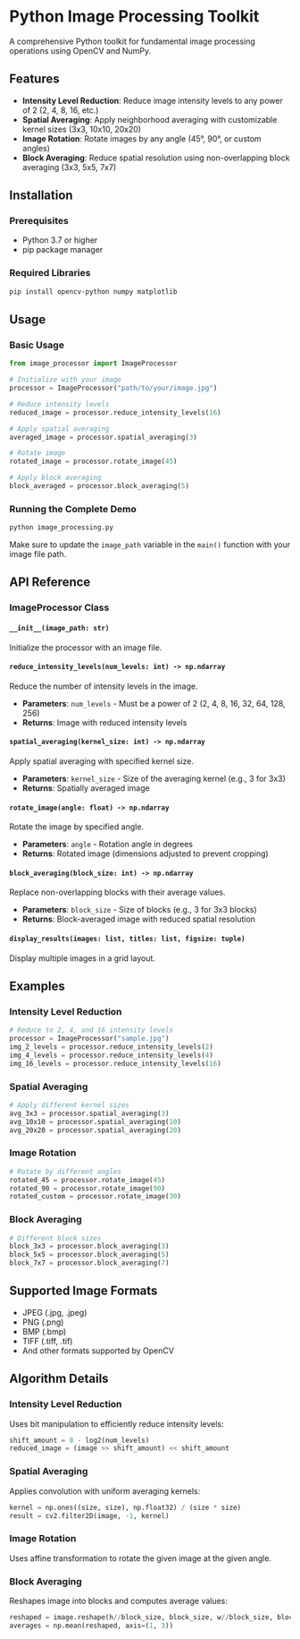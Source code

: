 # Python Image Processing Toolkit

A comprehensive Python toolkit for fundamental image processing operations using OpenCV and NumPy.

## Features

- **Intensity Level Reduction**: Reduce image intensity levels to any power of 2 (2, 4, 8, 16, etc.)
- **Spatial Averaging**: Apply neighborhood averaging with customizable kernel sizes (3x3, 10x10, 20x20)
- **Image Rotation**: Rotate images by any angle (45°, 90°, or custom angles)
- **Block Averaging**: Reduce spatial resolution using non-overlapping block averaging (3x3, 5x5, 7x7)

## Installation

### Prerequisites

- Python 3.7 or higher
- pip package manager

### Required Libraries

```bash
pip install opencv-python numpy matplotlib
```

## Usage

### Basic Usage

```python
from image_processor import ImageProcessor

# Initialize with your image
processor = ImageProcessor("path/to/your/image.jpg")

# Reduce intensity levels
reduced_image = processor.reduce_intensity_levels(16)

# Apply spatial averaging
averaged_image = processor.spatial_averaging(3)

# Rotate image
rotated_image = processor.rotate_image(45)

# Apply block averaging
block_averaged = processor.block_averaging(5)
```

### Running the Complete Demo

```bash
python image_processing.py
```

Make sure to update the `image_path` variable in the `main()` function with your image file path.

## API Reference

### ImageProcessor Class

#### `__init__(image_path: str)`
Initialize the processor with an image file.

#### `reduce_intensity_levels(num_levels: int) -> np.ndarray`
Reduce the number of intensity levels in the image.
- **Parameters**: `num_levels` - Must be a power of 2 (2, 4, 8, 16, 32, 64, 128, 256)
- **Returns**: Image with reduced intensity levels

#### `spatial_averaging(kernel_size: int) -> np.ndarray`
Apply spatial averaging with specified kernel size.
- **Parameters**: `kernel_size` - Size of the averaging kernel (e.g., 3 for 3x3)
- **Returns**: Spatially averaged image

#### `rotate_image(angle: float) -> np.ndarray`
Rotate the image by specified angle.
- **Parameters**: `angle` - Rotation angle in degrees
- **Returns**: Rotated image (dimensions adjusted to prevent cropping)

#### `block_averaging(block_size: int) -> np.ndarray`
Replace non-overlapping blocks with their average values.
- **Parameters**: `block_size` - Size of blocks (e.g., 3 for 3x3 blocks)
- **Returns**: Block-averaged image with reduced spatial resolution

#### `display_results(images: list, titles: list, figsize: tuple)`
Display multiple images in a grid layout.

## Examples

### Intensity Level Reduction

```python
# Reduce to 2, 4, and 16 intensity levels
processor = ImageProcessor("sample.jpg")
img_2_levels = processor.reduce_intensity_levels(2)
img_4_levels = processor.reduce_intensity_levels(4)
img_16_levels = processor.reduce_intensity_levels(16)
```

### Spatial Averaging

```python
# Apply different kernel sizes
avg_3x3 = processor.spatial_averaging(3)
avg_10x10 = processor.spatial_averaging(10)
avg_20x20 = processor.spatial_averaging(20)
```

### Image Rotation

```python
# Rotate by different angles
rotated_45 = processor.rotate_image(45)
rotated_90 = processor.rotate_image(90)
rotated_custom = processor.rotate_image(30)
```

### Block Averaging

```python
# Different block sizes
block_3x3 = processor.block_averaging(3)
block_5x5 = processor.block_averaging(5)
block_7x7 = processor.block_averaging(7)
```

## Supported Image Formats

- JPEG (.jpg, .jpeg)
- PNG (.png)
- BMP (.bmp)
- TIFF (.tiff, .tif)
- And other formats supported by OpenCV

## Algorithm Details

### Intensity Level Reduction
Uses bit manipulation to efficiently reduce intensity levels:
```python
shift_amount = 8 - log2(num_levels)
reduced_image = (image >> shift_amount) << shift_amount
```

### Spatial Averaging
Applies convolution with uniform averaging kernels:
```python
kernel = np.ones((size, size), np.float32) / (size * size)
result = cv2.filter2D(image, -1, kernel)
```

### Image Rotation
Uses affine transformation to rotate the given image at the given angle.

### Block Averaging
Reshapes image into blocks and computes average values:
```python
reshaped = image.reshape(h//block_size, block_size, w//block_size, block_size)
averages = np.mean(reshaped, axis=(1, 3))
```


